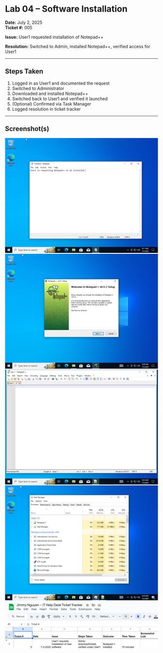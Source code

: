 # Lab 04 – Software Installation

**Date:** July 2, 2025  
**Ticket #:** 005 

**Issue:** User1 requested installation of Notepad++

**Resolution:** Switched to Admin, installed Notepad++, verified access for User1

---

## Steps Taken

1. Logged in as User1 and documented the request  
2. Switched to Administrator  
3. Downloaded and installed Notepad++  
4. Switched back to User1 and verified it launched  
5. (Optional) Confirmed via Task Manager  
6. Logged resolution in ticket tracker

---

## Screenshot(s)

![Install Request](./screenshots/lab04-install-request.png)  
![Installer Running](./screenshots/lab04-notepadpp-installer.png)  
![Notepad++ Opened](./screenshots/lab04-notepadpp-opened.png)  
![Task Manager](./screenshots/lab04-task-manager.png)  
![Ticket Tracker](./screenshots/lab04-ticket-tracker.png)
